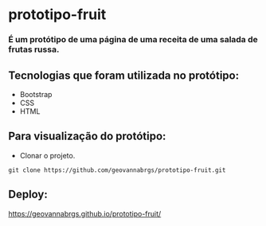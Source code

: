 # prototipo-fruit

### É um protótipo de uma página de uma receita de uma salada de frutas russa.

## Tecnologias que foram utilizada no protótipo:

 - Bootstrap
 - CSS
 - HTML

 ## Para visualização do protótipo:

  - Clonar o projeto.

  ```git clone https://github.com/geovannabrgs/prototipo-fruit.git```

## Deploy:

https://geovannabrgs.github.io/prototipo-fruit/



